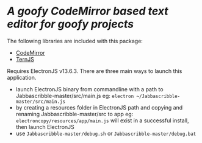# *A goofy CodeMirror based text editor for goofy projects*

The following libraries are included with this package: 
- [CodeMirror](https://github.com/codemirror/codemirror)
- [TernJS](https://github.com/ternjs/tern)

Requires ElectronJS v13.6.3. There are three main ways to launch this application.
- launch ElectronJS binary from commandline with a path to Jabbascribble-master/src/main.js
eg: `electron ~/Jabbascribble-master/src/main.js`
- by creating a resources folder in ElectronJS path and copying and renaming Jabbascribble-master/src to app
eg: `electroncopy/resources/app/main.js` will exist in a successful install, then launch ElectronJS
- use `Jabbascribble-master/debug.sh` or `Jabbascribble-master/debug.bat`